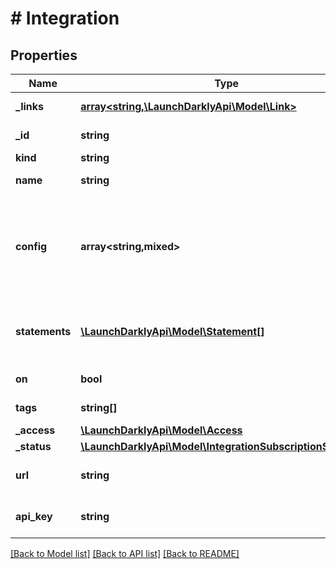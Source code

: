 # # Integration

## Properties

Name | Type | Description | Notes
------------ | ------------- | ------------- | -------------
**_links** | [**array<string,\LaunchDarklyApi\Model\Link>**](Link.md) | The location and content type of related resources | [optional]
**_id** | **string** | The ID for this integration audit log subscription | [optional]
**kind** | **string** | The type of integration | [optional]
**name** | **string** | A human-friendly name for the integration | [optional]
**config** | **array<string,mixed>** | Details on configuration for an integration of this type. Refer to the &lt;code&gt;formVariables&lt;/code&gt; field in the corresponding &lt;code&gt;manifest.json&lt;/code&gt; for a full list of fields for each integration. | [optional]
**statements** | [**\LaunchDarklyApi\Model\Statement[]**](Statement.md) | Represents a Custom role policy, defining a resource kinds filter the integration audit log subscription responds to. | [optional]
**on** | **bool** | Whether the integration is currently active | [optional]
**tags** | **string[]** | An array of tags for this integration | [optional]
**_access** | [**\LaunchDarklyApi\Model\Access**](Access.md) |  | [optional]
**_status** | [**\LaunchDarklyApi\Model\IntegrationSubscriptionStatusRep**](IntegrationSubscriptionStatusRep.md) |  | [optional]
**url** | **string** | Slack webhook receiver URL. Only used for legacy Slack webhook integrations. | [optional]
**api_key** | **string** | Datadog API key. Only used for legacy Datadog webhook integrations. | [optional]

[[Back to Model list]](../../README.md#models) [[Back to API list]](../../README.md#endpoints) [[Back to README]](../../README.md)
